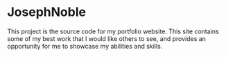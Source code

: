 # JosephNoble
This project is the source code for my portfolio website. This site contains some of my best work that I would like others to see, and provides an opportunity for me to showcase my abilities and skills.
